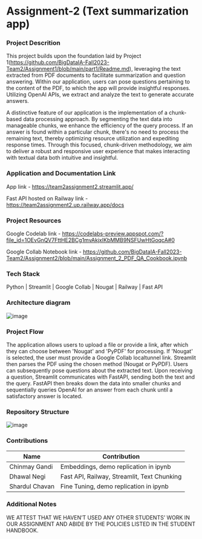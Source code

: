 # Assignment-2 (Text summarization app)

### Project Descrition 

This project builds upon the foundation laid by Project 1(https://github.com/BigDataIA-Fall2023-Team2/Assignment1/blob/main/part1/Readme.md), leveraging the text extracted from PDF documents to facilitate summarization and question answering. Within our application, users can pose questions pertaining to the content of the PDF, to which the app will provide insightful responses. Utilizing OpenAI APIs, we extract and analyze the text to generate accurate answers.

A distinctive feature of our application is the implementation of a chunk-based data processing approach. By segmenting the text data into manageable chunks, we enhance the efficiency of the query process. If an answer is found within a particular chunk, there's no need to process the remaining text, thereby optimizing resource utilization and expediting response times. Through this focused, chunk-driven methodology, we aim to deliver a robust and responsive user experience that makes interacting with textual data both intuitive and insightful. 

### Application and Documentation Link

App link - https://team2assignment2.streamlit.app/

Fast API hosted on Railway link - https://team2assignment2.up.railway.app/docs

### Project Resources

Google Codelab link - https://codelabs-preview.appspot.com/?file_id=1OEvGnQV7FttHE2BCg1mvAkjxIKbMMB9NSFUwHtGoqcA#0

Google Collab Notebook link - https://github.com/BigDataIA-Fall2023-Team2/Assignment2/blob/main/Assignment_2_PDF_QA_Cookbook.ipynb

### Tech Stack
Python | Streamlit | Google Collab | Nougat | Railway | Fast API

### Architecture diagram ###
![image](https://github.com/BigDataIA-Fall2023-Team2/Assignment2/assets/131703516/127ca5a6-520a-4730-8263-0c5931941ae3)

### Project Flow
The application allows users to upload a file or provide a link, after which they can choose between 'Nougat' and 'PyPDF' for processing. If 'Nougat' is selected, the user must provide a Google Collab localtunnel link. Streamlit then parses the PDF using the chosen method (Nougat or PyPDF). Users can subsequently pose questions about the extracted text. Upon receiving a question, Streamlit communicates with FastAPI, sending both the text and the query. FastAPI then breaks down the data into smaller chunks and sequentially queries OpenAI for an answer from each chunk until a satisfactory answer is located.

### Repository Structure

![image](https://github.com/BigDataIA-Fall2023-Team2/Assignment2/assets/131703516/c73c2c95-4355-47c0-befe-1e3e91313fc9)

### Contributions

| Name                            | Contribution                               |  
| ------------------------------- | -------------------------------------------|
| Chinmay Gandi                   | Embeddings, demo replication in ipynb      |
| Dhawal Negi                     | Fast API, Railway, Streamlit, Text Chunking|
| Shardul Chavan                  | Fine Tuning,  demo replication in ipynb    | 


### Additional Notes
WE ATTEST THAT WE HAVEN’T USED ANY OTHER STUDENTS’ WORK IN OUR ASSIGNMENT AND ABIDE BY THE POLICIES LISTED IN THE STUDENT HANDBOOK. 
